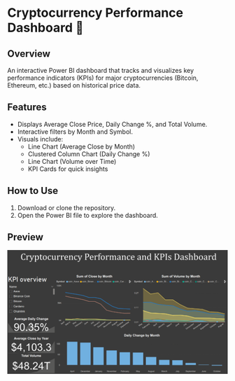 # Cryptocurrency Performance Dashboard 🚀

## Overview
An interactive Power BI dashboard that tracks and visualizes key performance indicators (KPIs) for major cryptocurrencies (Bitcoin, Ethereum, etc.) based on historical price data.

## Features
- Displays Average Close Price, Daily Change %, and Total Volume.
- Interactive filters by Month and Symbol.
- Visuals include:
  - Line Chart (Average Close by Month)
  - Clustered Column Chart (Daily Change %)
  - Line Chart (Volume over Time)
  - KPI Cards for quick insights


## How to Use
1. Download or clone the repository.   
2. Open the Power BI file to explore the dashboard.

## Preview
![Dashboard Screenshot](crypto.png)
